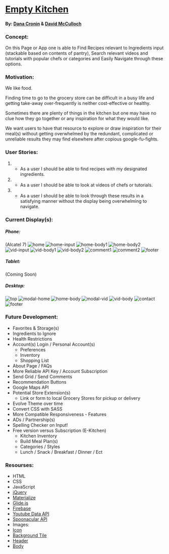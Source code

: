 # [Empty Kitchen](https://decronin.github.io/project-one-ddb/)
#### By: [Dana Cronin](https://decronin.github.io/) & [David McCulloch](#)

### Concept:
On this Page or App one is able to Find Recipes relevant to Ingredients input (stackable based on contents of pantry), Search relevant videos and tutorials with popular chefs or categories and Easily Navigate through these options.

### Motivation:
We like food. 

Finding time to go to the grocery store can be difficult in a busy life and getting take-away over-frequently is neither cost-effective or healthy.

Sometimes there are plenty of things in the kitchen but one may have no clue how they go together or any inspiration for what they would like.

We want users to have that resource to explore or draw inspiration for their meal(s) without getting overwhelmed by the redundant, complicated or unreliable results they may find elsewhere after copious google-fu-fights.

### User Stories:
1) * As a user I should be able to find recipes with my designated ingredients.
2) * As a user I should be able to look at videos of chefs or tutorials.
3) * As a user I should be able to look through these results in a satisfying manner without the display being	 overwhelming to navigate.


### Current Display(s):

##### Phone: 
(Alcatel 7)
![home](./assets/external-files/mr-home.png)
![home-input](./assets/external-files/mr-home-input.png)
![home-body1](./assets/external-files/mr-home-body1.png)
![home-body2](./assets/external-files/mr-home-body2.png)
![vid-input](./assets/external-files/mr-vid-input.png)
![vid-body1](./assets/external-files/mr-vid-body1.png)
![vid-body2](./assets/external-files/mr-vid-body2.png)
![comment1](./assets/external-files/mr-comments1.png)
![comment2](./assets/external-files/mr-comments2.png)
![footer](./assets/external-files/mr-footer.png)

##### Tablet:
(Coming Soon)

##### Desktop:
![top](./assets/external-files/home-top.jpg)
![modal-home](./assets/external-files/home-input.jpg)
![home-body](./assets/external-files/home-recipe.jpg)
![modal-vid](./assets/external-files/video-input.jpg)
![vid-body](./assets/external-files/video-body.jpg)
![contact](./assets/external-files/contact-body.jpg)
![footer](./assets/external-files/footer.jpg)

### Future Development:
* Favorites & Storage(s)
* Ingredients to Ignore
* Health Restrictions
* Account(s) Login / Personal Account(s)
  - Preferences
  - Inventory
  - Shopping List
* About Page / FAQs
* More Reliable API Key / Account Subscription
* Send Grid / Send Comments
* Recommendation Buttons
* Google Maps API
* Potential Store Extension(s)
  - Link or form to local Grocery Stores for pickup or delivery
* Evolve Theme over time
* Convert CSS with SASS
* More Compatible Responsiveness - Features
* ADs / Partnership(s)
* Spelling Checker on Input!
* Free version versus Subscription (E-Kitchen)
  - Kitchen Inventory 
  - Build Meal Plan(s)
  - Categories / Styles
  - Lunch / Snack / Breakfast / Dinner / Ect

### Resourses:
* HTML
* CSS
* JavaScript
* [jQuery](https://api.jquery.com/)
* [Materialize](https://materializecss.com/)
* [Glide.js](https://glidejs.com/)
* [Firebase](https://firebase.google.com/)
* [Youtube Data API](https://developers.google.com/youtube/v3)
* [Spoonacular API](https://spoonacular.com/)
* Images:
 * [Icon](https://www.pinclipart.com/pindetail/biRwJw_cook-freeze-cool-main-dishes-easy-fun-comfort/)
 * [Background Tile](https://www.pinterest.com/pin/571605377680749375/?autologin=true)
 * [Header](https://www.sciencenewsforstudents.org/article/studies-show-how-homes-can-pollute-indoor-air)
 * [Body](https://www.nbcnews.com/better/lifestyle/become-better-cook-avoiding-these-12-common-mistakes-ncna1064211)
